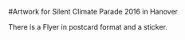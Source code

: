 #Artwork for Silent Climate Parade 2016 in Hanover

There is a Flyer in postcard format and a sticker.

